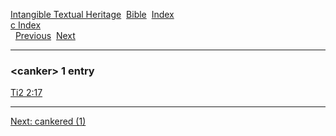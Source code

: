 [Intangible Textual Heritage](../../index)  [Bible](../index) 
[Index](index)   
[c Index](_c_)  
  [Previous](c01882)  [Next](c01884) 

------------------------------------------------------------------------

### &lt;canker&gt; 1 entry

[Ti2 2:17](../kjv/ti2002.htm#017)  

------------------------------------------------------------------------

[Next: cankered (1)](c01884)
